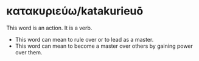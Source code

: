 # κατακυριεύω/katakurieuō
This word is an action. It is a verb.

* This word can mean to rule over or to lead as a master.
* This word can mean to become a master over others by gaining power over them.
